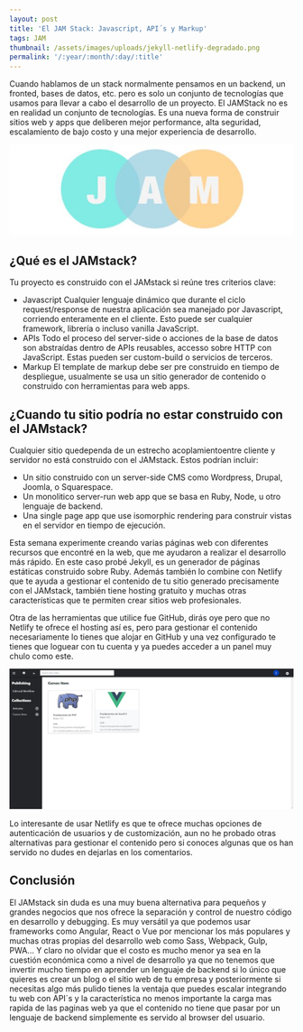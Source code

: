 ```yaml
---
layout: post
title: 'El JAM Stack: Javascript, API´s y Markup'
tags: JAM
thumbnail: /assets/images/uploads/jekyll-netlify-degradado.png
permalink: '/:year/:month/:day/:title'
---
```

Cuando hablamos de un stack normalmente pensamos en un backend, un fronted, bases de datos, etc. pero es solo un conjunto de tecnologías que usamos para llevar a cabo el desarrollo de un proyecto. El JAMStack no es en realidad un conjunto de tecnologías. Es una nueva forma de construir sitios web y apps que deliberen mejor performance, alta seguridad, escalamiento de bajo costo y una mejor experiencia de desarrollo.

![undefined](/assets/images/uploads/JAM.jpg)

## ¿Qué es el JAMstack?

Tu proyecto es construido con el JAMstack si reúne tres criterios clave:

* Javascript
  Cualquier lenguaje dinámico que durante el ciclo  request/response de nuestra aplicación sea manejado por Javascript, corriendo enteramente en el cliente. Esto puede ser cualquier framework, librería o incluso vanilla JavaScript.
* APIs
  Todo el proceso del server-side o acciones de la base de datos son abstraídas dentro de APIs reusables, accesso sobre HTTP con JavaScript. Estas pueden ser custom-build o servicios de terceros.
* Markup
  El template de markup debe ser pre construido en tiempo de despliegue, usualmente se usa un sitio generador de contenido o construido con herramientas para web apps.

## ¿Cuando tu sitio podría no estar construido con el JAMstack?

Cualquier sitio quedependa de un estrecho acoplamientoentre cliente y servidor no está construido con el JAMstack. Estos podrían incluir:

* Un sitio construido con un server-side CMS como Wordpress, Drupal, Joomla, o Squarespace.
* Un monolitico server-run web app que se basa en Ruby, Node, u otro lenguaje de backend.
* Una single page app que use isomorphic rendering para construir vistas en el servidor en tiempo de ejecución.

Esta semana experimente creando varias páginas web con diferentes recursos que encontré en la web, que me ayudaron a realizar el desarrollo más rápido. En este caso probé Jekyll, es un generador de páginas estáticas construido sobre Ruby. Además también lo combine con Netlify que te ayuda a gestionar el contenido de tu sitio generado precisamente con el JAMstack, también tiene hosting gratuito y muchas otras características que te permiten crear sitios web profesionales.

Otra de las herramientas que utilice fue GitHub, dirás oye pero que no Netlify te ofrece el hosting así es, pero para gestionar el contenido necesariamente lo tienes que alojar en GitHub y una vez configurado te tienes que loguear con tu cuenta y ya puedes acceder a un panel muy chulo como este.

![undefined](/assets/images/uploads/NetlifyCMS.JPG)

Lo interesante de usar Netlify es que te ofrece muchas opciones de autenticación de usuarios y de customización, aun no he probado otras alternativas para gestionar el contenido pero si conoces algunas que os han servido no dudes en dejarlas en los comentarios.

## Conclusión

El JAMstack sin duda es una muy buena alternativa para pequeños y grandes negocios que nos ofrece la separación y control de nuestro código en desarrollo y debugging. Es muy versátil ya que podemos usar frameworks como Angular, React o Vue por mencionar los más populares y muchas otras propias del desarrollo web como Sass, Webpack, Gulp, PWA... Y claro no olvidar que el costo es mucho menor ya sea en la cuestión económica como a nivel de desarrollo ya que no tenemos que invertir mucho tiempo en aprender un lenguaje de backend si lo único que quieres es crear un blog o el sitio web de tu empresa y posteriormente si necesitas algo más pulido tienes la ventaja que puedes escalar integrando tu web con API´s y la característica no menos importante la carga mas rapida de las paginas web ya que el contenido no tiene que pasar por un lenguaje de backend simplemente es servido al browser del usuario.

<!--EndFragment-->
